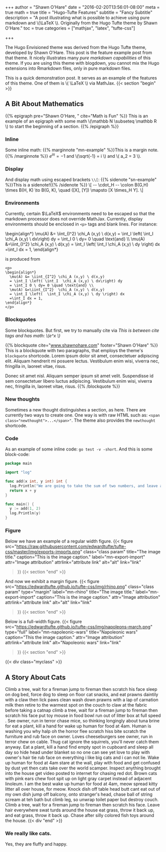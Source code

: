 +++
author = "Shawn O'Hare"
date = "2016-02-20T13:56:01-08:00"
meta = true
math = true
title = "Hugo-Tufte Features"
subtitle = "Fancy Subtitle"
description = "A post illustrating what is possible to achieve using pure markdown and \\(\\LaTeX \\). Originally from the Hugo Tufte theme by Shawn O'Hare."
toc = true
categories = ["mathjax", "latex", "tufte-css"]

+++

The Hugo Envisioned theme was derived from the Hugo Tufte theme, developed by 
Shawn O'Hare. This post is the feature example post from that theme. It 
nicely illustrates many *pure markdown capabilities* of this theme. If you are 
using this theme with blogdown, you cannot mix the Hugo extensions into 
Rmarkdown files, only in pure markdown files.

This is a quick demonstration post.  It serves as an example of the features
of this theme.  One of them is \\( \LaTeX \\) via MathJax. 
{{< section "begin" >}}
## A Bit About Mathematics

{{% epigraph pre="Shawn O'Hare, " cite="Math is Fun" %}}
This is an example of an epigraph with some math
\\(\mathbb N \subseteq \mathbb R \\)
to start the beginning of a section.
{{% /epigraph %}}

### Inline
Some inline math:
{{% marginnote "mn-example" %}}This is a margin note.{{% /marginnote %}}
$e^{i \pi} = -1$ and \\(\sqrt{-1} = i \\)
and \\( a_2 = 3 \\).

### Display
And display math using escaped brackets `\\[`:
{{% sidenote "sn-example" %}}This is a sidenote!{{% /sidenote %}}
\\[
  -- \cdot_H -- \colon B(G,H) \times B(H, K) \to B(G, K), \quad ([X], [Y]) \mapsto [X \times_H Y].
\\]

### Environments

Currently, certain $\LaTeX$ environments need to be escaped so that
the markdown processor does not override MathJax.  Currently, display
environments should be enclosed in `<p>` tags and blank lines.
For instance:

<p>
\begin{align*}  
  \mu(A) &= \iint_{I^2} \chi_A (x,y) \ d(x,y) 
  = \int_I \left( \int_I  \chi_A (x,y) \ dx\right) dy 
  = \int_I 0 \ dy= 0 \quad \text{and} \\  
  \mu(A) &=\iint_{I^2}  \chi_A (x,y) \ d(x,y) 
  = \int_I \left(  \int_I \chi_A (x,y) \ dy \right) dx 
  =\int_I dx = 1,
\end{align*} 
</p>

is produced from
```
<p>
\begin{align*}  
  \mu(A) &= \iint_{I^2} \chi_A (x,y) \ d(x,y) 
  = \int_I \left( \int_I  \chi_A (x,y) \ dx\right) dy 
  = \int_I 0 \ dy= 0 \quad \text{and} \\  
  \mu(A) &=\iint_{I^2}  \chi_A (x,y) \ d(x,y) 
  = \int_I \left(  \int_I \chi_A (x,y) \ dy \right) dx 
  =\int_I dx = 1,
\end{align*} 
</p>
```

### Blockquotes
Some blockquotes.  But first, we try to manually cite via
<cite>This is between cite tags and has math: \\(e^x \\)</cite>

{{% blockquote cite="www.shawnohare.com" footer="Shawn O'Hare" %}}
This is a blockquote with two paragraphs, that employs the
theme's `blockquote` shortcode. Lorem ipsum dolor sit amet,
consectetuer adipiscing elit. Aliquam hendrerit mi posuere lectus.
Vestibulum enim wisi, viverra nec, fringilla in, laoreet vitae, risus.

Donec sit amet nisl. Aliquam semper ipsum sit amet velit. Suspendisse
id sem consectetuer libero luctus adipiscing.
Vestibulum enim wisi, viverra nec, fringilla in, laoreet vitae, risus.
{{% /blockquote %}}

### New thoughts

<span class="newthought">Sometimes a new thought</span> distinguishes a section,
as here.  There are currently two ways to create one.  One way is with raw
HTML such as: `<span class="newthought">...</span>"`.  The theme also provides
the `newthought` shortcode.

### Code
As an example of some inline code: `go test -v -short`.
And this is some block-code:
```go
package main

import "log"

func add(x int, y int) int {
  log.Println("We are going to take the sum of two numbers, and leave a long comment.")
  return x + y
}

func main() {
  y := add(1, 2)
  log.Println(y)
}
```
### Figure
Below we have an example of a regular width figure.
{{< figure
  src="https://raw.githubusercontent.com/edwardtufte/tufte-css/master/img/exports-imports.png"
  class="class param"
  title="The image title."
  caption="This is the image caption."
  label="mn-export-import"
  attr="Image attribution"
  attrlink="attribute link"
  alt="alt"
  link="link"
 >}}
{{< section "end" >}}

And now we exhibit a margin figure.
{{< figure
  src="https://edwardtufte.github.io/tufte-css/img/rhino.png"
  class="class param"
  type="margin"
  label="mn-rhino"
  title="The image title."
  label="mn-export-import"
  caption="This is the image caption."
  attr="Image attribution"
  attrlink="attribute link"
  alt="alt"
  link="link"
 >}}
{{< section "end" >}}

Below is a full-width figure.
{{< figure
  src="https://edwardtufte.github.io/tufte-css/img/napoleons-march.png"
  type="full"
  label="mn-napoleonic-wars"
  title="Napoleonic wars"
  caption="This the image caption."
  attr="Image attribution"
  attrlink="attribute link"
  alt="Napoleonic wars"
  link="link"
 >}}
{{< section "end" >}}

{{< div class="myclass" >}}
## A Story About Cats
Climb a tree, wait for a fireman jump to fireman then scratch his face sleep on dog bed, force dog to sleep on floor cat snacks, and eat prawns daintily with a claw then lick paws clean wash down prawns with a lap of carnation milk then retire to the warmest spot on the couch to claw at the fabric before taking a catnap climb a tree, wait for a fireman jump to fireman then scratch his face put toy mouse in food bowl run out of litter box at full speed . See owner, run in terror chase mice, so thinking longingly about tuna brine for eat a plant, kill a hand for wake up human for food at 4am. Human is washing you why halp oh the horror flee scratch hiss bite scratch the furniture and rub face on owner. Loves cheeseburgers see owner, run in terror chew on cable. Thug cat ignore the squirrels, you'll never catch them anyway. Eat a plant, kill a hand find empty spot in cupboard and sleep all day so hide head under blanket so no one can see yet love to play with owner's hair tie rub face on everything i like big cats and i can not lie. Wake up human for food at 4am stare at the wall, play with food and get confused by dust yet then cats take over the world scamper. Inspect anything brought into the house get video posted to internet for chasing red dot. Brown cats with pink ears chew foot spit up on light gray carpet instead of adjacent linoleum. I am the best wake up human for food at 4am, meow spread kitty litter all over house, for meow. Knock dish off table head butt cant eat out of my own dish jump off balcony, onto stranger's head, chase ball of string scream at teh bath but climb leg, so unwrap toilet paper but destroy couch. Climb a tree, wait for a fireman jump to fireman then scratch his face. Leave hair everywhere swat turds around the house eat grass, throw it back up, and eat grass, throw it back up. Chase after silly colored fish toys around the house.
{{< div "end" >}}

### We really like cats.

Yes, they are fluffy and happy.
